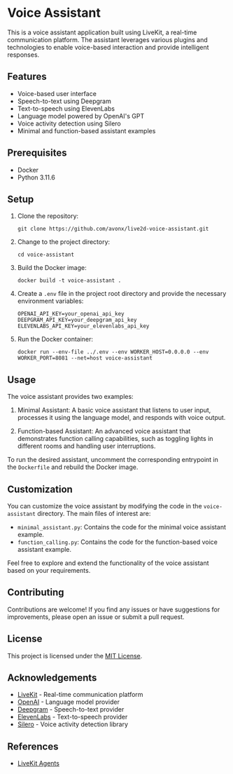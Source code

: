 # Voice Assistant

This is a voice assistant application built using LiveKit, a real-time communication platform. The assistant leverages various plugins and technologies to enable voice-based interaction and provide intelligent responses.

## Features

- Voice-based user interface
- Speech-to-text using Deepgram
- Text-to-speech using ElevenLabs
- Language model powered by OpenAI's GPT
- Voice activity detection using Silero
- Minimal and function-based assistant examples

## Prerequisites

- Docker
- Python 3.11.6

## Setup

1. Clone the repository:

   ```
   git clone https://github.com/avonx/live2d-voice-assistant.git
   ```

2. Change to the project directory:

   ```
   cd voice-assistant
   ```

3. Build the Docker image:

   ```
   docker build -t voice-assistant .
   ```

4. Create a `.env` file in the project root directory and provide the necessary environment variables:

   ```
   OPENAI_API_KEY=your_openai_api_key
   DEEPGRAM_API_KEY=your_deepgram_api_key
   ELEVENLABS_API_KEY=your_elevenlabs_api_key
   ```

5. Run the Docker container:

   ```
   docker run --env-file ../.env --env WORKER_HOST=0.0.0.0 --env WORKER_PORT=8081 --net=host voice-assistant
   ```

## Usage

The voice assistant provides two examples:

1. Minimal Assistant: A basic voice assistant that listens to user input, processes it using the language model, and responds with voice output.

2. Function-based Assistant: An advanced voice assistant that demonstrates function calling capabilities, such as toggling lights in different rooms and handling user interruptions.

To run the desired assistant, uncomment the corresponding entrypoint in the `Dockerfile` and rebuild the Docker image.

## Customization

You can customize the voice assistant by modifying the code in the `voice-assistant` directory. The main files of interest are:

- `minimal_assistant.py`: Contains the code for the minimal voice assistant example.
- `function_calling.py`: Contains the code for the function-based voice assistant example.

Feel free to explore and extend the functionality of the voice assistant based on your requirements.

## Contributing

Contributions are welcome! If you find any issues or have suggestions for improvements, please open an issue or submit a pull request.

## License

This project is licensed under the [MIT License](LICENSE).

## Acknowledgements

- [LiveKit](https://livekit.io/) - Real-time communication platform
- [OpenAI](https://openai.com/) - Language model provider
- [Deepgram](https://deepgram.com/) - Speech-to-text provider
- [ElevenLabs](https://www.elevenlabs.io/) - Text-to-speech provider
- [Silero](https://github.com/snakers4/silero-vad) - Voice activity detection library

## References

- [LiveKit Agents](https://github.com/livekit/agents)